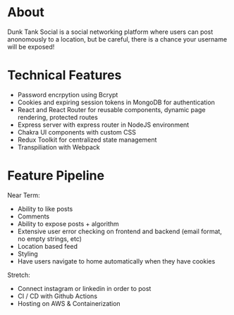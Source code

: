 # About

Dunk Tank Social is a social networking platform where users can post anonomously to a location, but be careful, there is a chance your username will be exposed!

# Technical Features
- Password encrpytion using Bcrypt
- Cookies and expiring session tokens in MongoDB for authentication
- React and React Router for reusable components, dynamic page rendering, protected routes
- Express server with express router in NodeJS environment
- Chakra UI components with custom CSS
- Redux Toolkit for centralized state management
- Transpiliation with Webpack

# Feature Pipeline
Near Term:
- Ability to like posts
- Comments
- Ability to expose posts + algorithm
- Extensive user error checking on frontend and backend (email format, no empty strings, etc)
- Location based feed
- Styling
- Have users navigate to home automatically when they have cookies

Stretch:
- Connect instagram or linkedin in order to post
- CI / CD with Github Actions
- Hosting on AWS & Containerization

